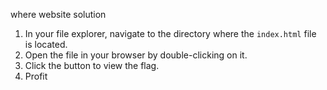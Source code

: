 where website solution

1. In your file explorer, navigate to the directory where the `index.html` file is located.
2. Open the file in your browser by double-clicking on it.
3. Click the button to view the flag.
4. Profit